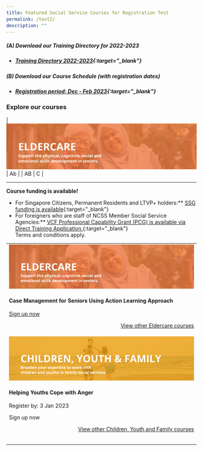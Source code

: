 ```yaml
---
title: Featured Social Service Courses for Registration Test
permalink: /test2/
description: ""
---
```

##### **(A) Download our Training Directory for 2022-2023**
* ##### [Training Directory 2022-2023](/files/Files%20for%20Learners/FY22-Training-Directory-updated-1Sept22.pdf){:target="_blank"} 

##### **(B) Download our Course Schedule (with registration dates)** <br>
* ##### [Registration period: Dec - Feb 2023](/files/Files%20for%20Learners/Monthly%20Featured%20Courses%20-%20Dec%20to%20Mar%202023.pdf){:target="_blank"}


### Explore our courses

| ![](/images/training/eldercare-v2.png) | Ab | 
| AB | C |


---
**Course funding is available!**
- For Singapore Citizens, Permanent Residents and LTVP+ holders:** [SSG funding is available](https://www.ssg-wsg.gov.sg/individuals/training-grants-incentives.html){:target="_blank"}
- For foreigners who are staff of NCSS Member Social Service Agencies:** [VCF Professional Capability Grant (PCG) is available via Direct Training Application.](https://www.ncss.gov.sg/grants-search/detail-page/VCFProfessionalCapabilityGrant-LocalTraining){:target="_blank"} <br>
Terms and conditions apply.

<table>
	<tr>
		<td>
			<img src="/images/training/eldercare-v2.png" alt="Caring and communicating with dementia and senior persons courses"><h4>Case Management for Seniors Using Action Learning Approach</h4><p><a href="https://www.ssi.gov.sg/training/eldercare/">Sign up now<p><p style="text-align: right;"><a href="https://www.ssi.gov.sg/training/eldercare/">View other Eldercare courses<a>
			<tr>
				<td>
					<img src="/images/training/cyf-v2.png" alt="Caring and communicating with dementia and senior persons courses"><h4>Helping Youths Cope with Anger</h4><p>Register by: 3 Jan 2023<p><p>Sign up now<p><p style="text-align: right;"><a href="https://www.ssi.gov.sg/training/eldercare/">View other Children, Youth and Family courses<a><table>